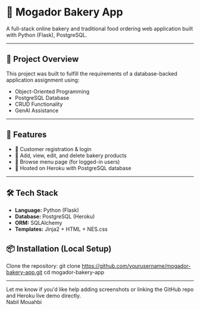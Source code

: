 # 🥐 Mogador Bakery App

A full-stack online bakery and traditional food ordering web application built with Python (Flask), PostgreSQL.

---

## 🚀 Project Overview

This project was built to fulfill the requirements of a database-backed application assignment using:

- Object-Oriented Programming
- PostgreSQL Database
- CRUD Functionality
- GenAI Assistance

---

## 🎯 Features

- 🧾 Customer registration & login
- 🥐 Add, view, edit, and delete bakery products
- 🍞 Browse menu page (for logged-in users)
- 🚀 Hosted on Heroku with PostgreSQL database

---

## 🛠️ Tech Stack

- **Language:** Python (Flask)
- **Database:** PostgreSQL (Heroku)
- **ORM:** SQLAlchemy
- **Templates:** Jinja2 + HTML + NES.css

## 📦 Installation (Local Setup)

Clone the repository:
   git clone https://github.com/yourusername/mogador-bakery-app.git
   cd mogador-bakery-app

---

Let me know if you'd like help adding screenshots or linking the GitHub repo and Heroku live demo directly.   
Nabil Mouahbi
